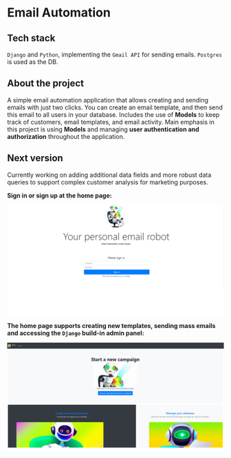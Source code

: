 # Email Automation 

## Tech stack
`Django` and `Python`, implementing the `Gmail API` for sending emails. `Postgres` is used as the DB.

## About the project
A simple email automation application that allows creating and sending emails with just two clicks.
You can create an email template, and then send this email to all users in your database.
Includes the use of **Models** to keep track of customers, email templates, and email activity.  Main emphasis in this project is using **Models** and managing **user authentication and authorization** throughout the application. 

## Next version
Currently working on adding additional data fields and more robust data queries to support complex customer analysis for marketing purposes.

**Sign in or sign up at the home page:**

![Welcome screen](/screenshots/welcome_page.png )

**The home page supports creating new templates, sending mass emails and accessing the `Django` build-in admin panel:**


![Home screen](/screenshots/home.png )


